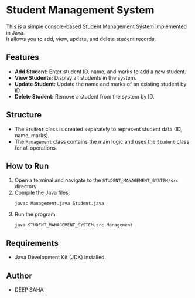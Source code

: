 # Student Management System

This is a simple console-based Student Management System implemented in Java.  
It allows you to add, view, update, and delete student records.

## Features

- **Add Student:** Enter student ID, name, and marks to add a new student.
- **View Students:** Display all students in the system.
- **Update Student:** Update the name and marks of an existing student by ID.
- **Delete Student:** Remove a student from the system by ID.

## Structure

- The `Student` class is created separately to represent student data (ID, name, marks).
- The `Management` class contains the main logic and uses the `Student` class for all operations.

## How to Run

1. Open a terminal and navigate to the `STUDENT_MANAGEMENT_SYSTEM/src` directory.
2. Compile the Java files:
   ```
   javac Management.java Student.java
   ```
3. Run the program:
   ```
   java STUDENT_MANAGEMENT_SYSTEM.src.Management
   ```

## Requirements

- Java Development Kit (JDK) installed.

## Author

- DEEP SAHA